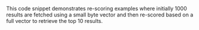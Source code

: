 This code snippet demonstrates re-scoring examples where initially 1000 results are fetched using a small byte vector and then re-scored based on a full vector to retrieve the top 10 results.